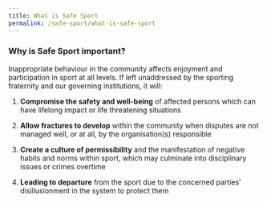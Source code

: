 ```yaml
---
title: What is Safe Sport
permalink: /safe-sport/what-is-safe-sport
---
```

### Why is Safe Sport important?

Inappropriate behaviour in the community affects enjoyment and participation in sport at all levels. If left
unaddressed by the sporting fraternity and our governing institutions, it will:

1.  **Compromise the safety and well-being** of affected persons which can have lifelong impact or life threatening situations

2. **Allow fractures to develop** within the community when disputes are not managed well, or at all, by the
organisation(s) responsible

3. **Create a culture of permissibility** and the manifestation of negative habits and norms within sport, which may culminate into disciplinary issues or crimes overtime

4. **Leading to departure** from the sport due to the concerned parties' disillusionment in the system to protect them